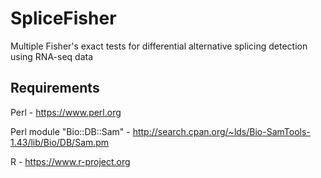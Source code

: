 # SpliceFisher
Multiple Fisher's exact tests for differential alternative splicing detection using RNA-seq data


Requirements
------------

Perl - https://www.perl.org

Perl module "Bio::DB::Sam" - http://search.cpan.org/~lds/Bio-SamTools-1.43/lib/Bio/DB/Sam.pm

R - https://www.r-project.org
